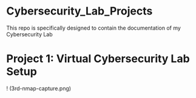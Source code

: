 # Cybersecurity_Lab_Projects
This repo is specifically designed to contain the documentation of my Cybersecurity Lab 


# Project 1: Virtual Cybersecurity Lab Setup 


! (3rd-nmap-capture.png)

